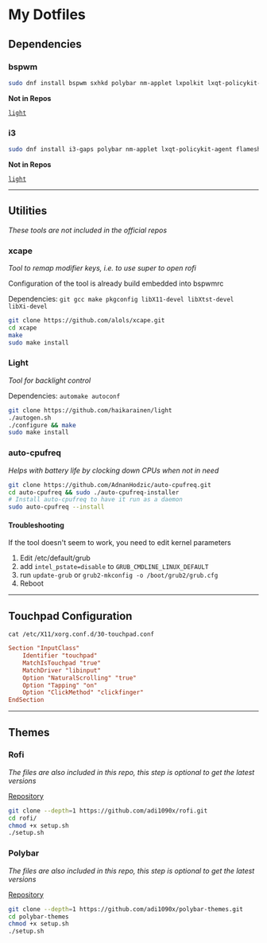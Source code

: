 # My Dotfiles

## Dependencies


### bspwm
```bash
sudo dnf install bspwm sxhkd polybar nm-applet lxpolkit lxqt-policykit-agent flameshot alacritty rofi i3lock xfce4-clipman-plugin picom nitrogen dunst redshift-gtk plank
```

**Not in Repos**

[`light`](https://github.com/haikarainen/light)

### i3
```bash
sudo dnf install i3-gaps polybar nm-applet lxqt-policykit-agent flameshot alacritty rofi i3lock xfce4-clipman-plugin picom nitrogen dunst redshift-gtk
```
**Not in Repos**

[`light`](#Light)

---

## Utilities
*These tools are not included in the official repos*

### xcape
*Tool to remap modifier keys, i.e. to use super to open rofi*

Configuration of the tool is already build embedded into bspwmrc

Dependencies: `git gcc make pkgconfig libX11-devel libXtst-devel libXi-devel`
```bash
git clone https://github.com/alols/xcape.git
cd xcape
make
sudo make install
```

### Light
*Tool for backlight control*

Dependencies: `automake autoconf`
```bash
git clone https://github.com/haikarainen/light
./autogen.sh
./configure && make
sudo make install
```

### auto-cpufreq
*Helps with battery life by clocking down CPUs when not in need*
```bash
git clone https://github.com/AdnanHodzic/auto-cpufreq.git
cd auto-cpufreq && sudo ./auto-cpufreq-installer
# Install auto-cpufreq to have it run as a daemon
sudo auto-cpufreq --install
```

#### Troubleshooting
If the tool doesn't seem to work, you need to edit kernel parameters
1. Edit /etc/default/grub
2. add `intel_pstate=disable` to `GRUB_CMDLINE_LINUX_DEFAULT`
3. run `update-grub` or `grub2-mkconfig -o /boot/grub2/grub.cfg`
4. Reboot

---

## Touchpad Configuration
`cat /etc/X11/xorg.conf.d/30-touchpad.conf`
```conf
Section "InputClass"
	Identifier "touchpad"
	MatchIsTouchpad "true"
	MatchDriver "libinput"
	Option "NaturalScrolling" "true"
	Option "Tapping" "on"
	Option "ClickMethod" "clickfinger"
EndSection
```
---

## Themes

### Rofi
*The files are also included in this repo, this step is optional to get the latest versions*

[Repository](https://github.com/adi1090x/rofi)
```bash
git clone --depth=1 https://github.com/adi1090x/rofi.git
cd rofi/
chmod +x setup.sh
./setup.sh
```

### Polybar
*The files are also included in this repo, this step is optional to get the latest versions*

[Repository](https://github.com/adi1090x/polybar-themes)
```bash
git clone --depth=1 https://github.com/adi1090x/polybar-themes.git
cd polybar-themes
chmod +x setup.sh
./setup.sh
```


